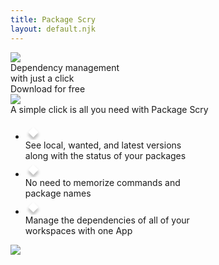 ```yaml
---
title: Package Scry
layout: default.njk
---
```


<div id="first-view-container">
  <div id="first-view-side">
    <div id="first-view-logo">
      <img src="/img/logo.png" />
    </div>
    <div id="first-view-slogen">
      Dependency management 
      <br /> with just a click
    </div>
    <div id="first-view-button-container">
      <div id="first-view-button">
        Download for free
      </div>
    </div>
  </div>
  <div id="first-view-image">
      <img src="/img/screenshot.png" />
  </div>
</div>

<div id="second-view-text">
  A simple click is all you need with Package Scry
</div>

<div id="second-view-container">
  <ul id="second-view-features">
    <li class="second-view-feature">
      <div class="list-icon">
        <svg width="26" height="26" viewBox="0 0 27 16" fill="none" xmlns="http://www.w3.org/2000/svg">
          <g filter="url(#filter1_d)">
            <rect x="4.47656" y="9" width="12" height="12" transform="rotate(-45 4.47656 9)" fill="white" />
          </g>
          <defs>
            <filter id="filter1_d" x="0.476562" y="0.514648" width="24.9706" height="24.9706" filterUnits="userSpaceOnUse"
              color-interpolation-filters="sRGB">
              <feFlood flood-opacity="0" result="BackgroundImageFix" />
              <feColorMatrix in="SourceAlpha" type="matrix" values="0 0 0 0 0 0 0 0 0 0 0 0 0 0 0 0 0 0 127 0" />
              <feOffset dy="4" />
              <feGaussianBlur stdDeviation="2" />
              <feColorMatrix type="matrix" values="0 0 0 0 0 0 0 0 0 0 0 0 0 0 0 0 0 0 0.25 0" />
              <feBlend mode="normal" in2="BackgroundImageFix" result="effect1_dropShadow" />
              <feBlend mode="normal" in="SourceGraphic" in2="effect1_dropShadow" result="shape" />
            </filter>
          </defs>
        </svg>
      </div>
      <div class="list-text">
        See local, wanted, and latest versions
        <br />along with the status of your packages
      </div>
    </li>
    <li class="second-view-feature">
      <div class="list-icon">
        <svg width="26" height="26" viewBox="0 0 27 16" fill="none" xmlns="http://www.w3.org/2000/svg">
          <g filter="url(#filter1_d)">
            <rect x="4.47656" y="9" width="12" height="12" transform="rotate(-45 4.47656 9)" fill="white" />
          </g>
          <defs>
            <filter id="filter1_d" x="0.476562" y="0.514648" width="24.9706" height="24.9706" filterUnits="userSpaceOnUse"
              color-interpolation-filters="sRGB">
              <feFlood flood-opacity="0" result="BackgroundImageFix" />
              <feColorMatrix in="SourceAlpha" type="matrix" values="0 0 0 0 0 0 0 0 0 0 0 0 0 0 0 0 0 0 127 0" />
              <feOffset dy="4" />
              <feGaussianBlur stdDeviation="2" />
              <feColorMatrix type="matrix" values="0 0 0 0 0 0 0 0 0 0 0 0 0 0 0 0 0 0 0.25 0" />
              <feBlend mode="normal" in2="BackgroundImageFix" result="effect1_dropShadow" />
              <feBlend mode="normal" in="SourceGraphic" in2="effect1_dropShadow" result="shape" />
            </filter>
          </defs>
        </svg>
      </div>
      <div class="list-text">
      No need to memorize commands and
      <br />package names
      </div>
    </li>
    <li class="second-view-feature">
      <div class="list-icon">
        <svg width="26" height="26" viewBox="0 0 27 16" fill="none" xmlns="http://www.w3.org/2000/svg">
          <g filter="url(#filter1_d)">
            <rect x="4.47656" y="9" width="12" height="12" transform="rotate(-45 4.47656 9)" fill="white" />
          </g>
          <defs>
            <filter id="filter1_d" x="0.476562" y="0.514648" width="24.9706" height="24.9706" filterUnits="userSpaceOnUse"
              color-interpolation-filters="sRGB">
              <feFlood flood-opacity="0" result="BackgroundImageFix" />
              <feColorMatrix in="SourceAlpha" type="matrix" values="0 0 0 0 0 0 0 0 0 0 0 0 0 0 0 0 0 0 127 0" />
              <feOffset dy="4" />
              <feGaussianBlur stdDeviation="2" />
              <feColorMatrix type="matrix" values="0 0 0 0 0 0 0 0 0 0 0 0 0 0 0 0 0 0 0.25 0" />
              <feBlend mode="normal" in2="BackgroundImageFix" result="effect1_dropShadow" />
              <feBlend mode="normal" in="SourceGraphic" in2="effect1_dropShadow" result="shape" />
            </filter>
          </defs>
        </svg>
      </div>
      <div class="list-text">
        Manage the dependencies of all of your
        <br />workspaces with one App
      </div>
    </li>
  
  </ul>
  
  <div id="second-view-image">
    <img src="/img/screenshot.png" />
  </div>
</div>